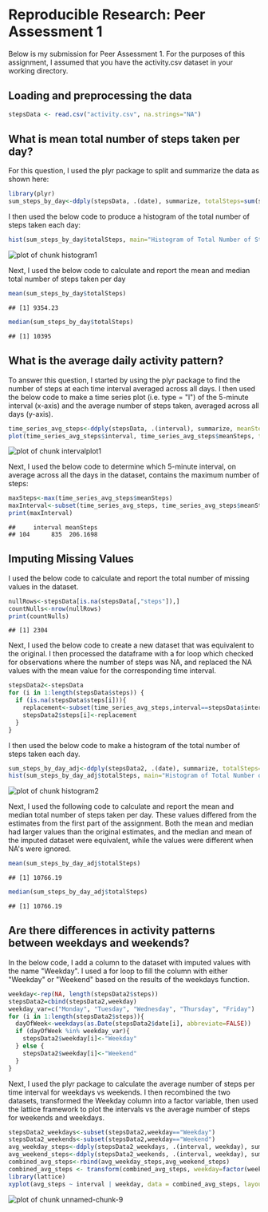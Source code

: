 # Reproducible Research: Peer Assessment 1

Below is my submission for Peer Assessment 1. For the purposes of this assignment,
I assumed that you have the activity.csv dataset in your working directory.

## Loading and preprocessing the data



```r
stepsData <- read.csv("activity.csv", na.strings="NA")
```

## What is mean total number of steps taken per day?
For this question, I used the plyr package to split and summarize the data as
shown here:


```r
library(plyr)
sum_steps_by_day<-ddply(stepsData, .(date), summarize, totalSteps=sum(steps, na.rm=TRUE))
```

I then used the below code to produce a histogram of the total number of steps taken each day:

```r
hist(sum_steps_by_day$totalSteps, main="Histogram of Total Number of Steps Per Day", xlab="Ranges of Total Number of Steps Per Day", ylab="Number of Days")
```

![plot of chunk histogram1](figure/histogram1-1.png)

Next, I used the below code to calculate and report the mean and median total number of steps taken per day


```r
mean(sum_steps_by_day$totalSteps)
```

```
## [1] 9354.23
```

```r
median(sum_steps_by_day$totalSteps)
```

```
## [1] 10395
```

## What is the average daily activity pattern?
To answer this question, I started by using the plyr package to find the number of steps at each time interval averaged across all days.
I then used the below code to make a time series plot (i.e. type = "l") of the 5-minute interval (x-axis) and the average number of steps taken, averaged across all days (y-axis).


```r
time_series_avg_steps<-ddply(stepsData, .(interval), summarize, meanSteps=mean(steps,na.rm=TRUE))
plot(time_series_avg_steps$interval, time_series_avg_steps$meanSteps, type="l", main="Average Steps Per Time Interval", xlab="Time Interval", ylab="Average Number of Steps")
```

![plot of chunk intervalplot1](figure/intervalplot1-1.png)

Next, I used the below code to determine which 5-minute interval, on average across all the days in the dataset, contains the maximum number of steps:


```r
maxSteps<-max(time_series_avg_steps$meanSteps)
maxInterval<-subset(time_series_avg_steps, time_series_avg_steps$meanSteps==maxSteps)
print(maxInterval)
```

```
##     interval meanSteps
## 104      835  206.1698
```

## Imputing Missing Values
I used the below code to calculate and report the total number of missing values in the dataset.


```r
nullRows<-stepsData[is.na(stepsData[,"steps"]),]
countNulls<-nrow(nullRows)
print(countNulls)
```

```
## [1] 2304
```

Next, I used the below code to create a new dataset that was equivalent to the original. I then processed the dataframe with a for loop which checked for observations where the number of steps was NA, and replaced the NA values with the mean value for the corresponding time interval.


```r
stepsData2<-stepsData
for (i in 1:length(stepsData$steps)) {
  if (is.na(stepsData$steps[i])){
    replacement<-subset(time_series_avg_steps,interval==stepsData$interval[i])[,"meanSteps"]
    stepsData2$steps[i]<-replacement
  }
}
```

I then used the below code to make a histogram of the total number of steps taken each day.


```r
sum_steps_by_day_adj<-ddply(stepsData2, .(date), summarize, totalSteps=sum(steps, na.rm=TRUE))
hist(sum_steps_by_day_adj$totalSteps, main="Histogram of Total Number of Steps Per Day", xlab="Ranges of Total Number of Steps Per Day", ylab="Number of Days")
```

![plot of chunk histogram2](figure/histogram2-1.png)

Next, I used the following code to calculate and report the mean and median total number of steps taken per day. These values differed from the estimates from the first part of the assignment. Both the mean and median had larger values than the original estimates, and the median and mean of the imputed dataset were equivalent, while the values were different when NA's were ignored.

```r
mean(sum_steps_by_day_adj$totalSteps)
```

```
## [1] 10766.19
```

```r
median(sum_steps_by_day_adj$totalSteps)
```

```
## [1] 10766.19
```

## Are there differences in activity patterns between weekdays and weekends?

In the below code, I add a column to the dataset with imputed values with the name "Weekday". I used a for loop to fill the column with either "Weekday" or "Weekend" based on the results of the weekdays function. 


```r
weekday<-rep(NA, length(stepsData2$steps))
stepsData2=cbind(stepsData2,weekday)
weekday_var=c("Monday", "Tuesday", "Wednesday", "Thursday", "Friday")
for (i in 1:length(stepsData2$steps)){
  dayOfWeek<-weekdays(as.Date(stepsData2$date[i], abbreviate=FALSE))
  if (dayOfWeek %in% weekday_var){
    stepsData2$weekday[i]<-"Weekday"
  } else {
    stepsData2$weekday[i]<-"Weekend"
  }
}
```

Next, I used the plyr package to calculate the average number of steps per time interval for weekdays vs weekends. I then recombined the two datasets, transformed the Weekday column into a factor variable, then used the lattice framework to plot the intervals vs the average number of steps for weekends and weekdays.


```r
stepsData2_weekdays<-subset(stepsData2,weekday=="Weekday")
stepsData2_weekends<-subset(stepsData2,weekday=="Weekend")
avg_weekday_steps<-ddply(stepsData2_weekdays, .(interval, weekday), summarize, avg_steps=mean(steps))
avg_weekend_steps<-ddply(stepsData2_weekends, .(interval, weekday), summarize, avg_steps=mean(steps))
combined_avg_steps<-rbind(avg_weekday_steps,avg_weekend_steps)
combined_avg_steps <- transform(combined_avg_steps, weekday=factor(weekday))
library(lattice)
xyplot(avg_steps ~ interval | weekday, data = combined_avg_steps, layout=c(1, 2), type="l", ylab="Number of Steps", xlab="Interval")
```

![plot of chunk unnamed-chunk-9](figure/unnamed-chunk-9-1.png)
